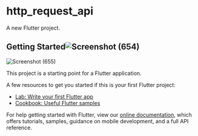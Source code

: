 # http_request_api

A new Flutter project.

## Getting Started![Screenshot (654)](https://user-images.githubusercontent.com/89988888/165734268-1f7b1f8f-d52d-4251-ad12-1af68de255fd.png)
![Screenshot (655)](https://user-images.githubusercontent.com/89988888/165734305-30415e4a-42af-40e8-8bd8-81d6824d20df.png)


This project is a starting point for a Flutter application.

A few resources to get you started if this is your first Flutter project:

- [Lab: Write your first Flutter app](https://flutter.dev/docs/get-started/codelab)
- [Cookbook: Useful Flutter samples](https://flutter.dev/docs/cookbook)

For help getting started with Flutter, view our
[online documentation](https://flutter.dev/docs), which offers tutorials,
samples, guidance on mobile development, and a full API reference.
